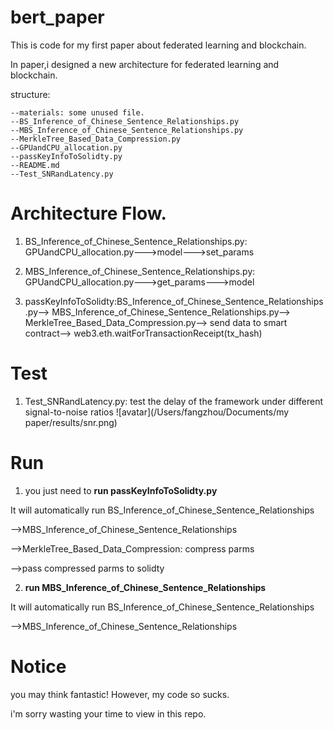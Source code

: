 # bert_paper
This is code for my first paper about federated learning and blockchain.

In paper,i designed a new architecture for federated learning and blockchain.

structure:

    --materials: some unused file.
    --BS_Inference_of_Chinese_Sentence_Relationships.py
    --MBS_Inference_of_Chinese_Sentence_Relationships.py
    --MerkleTree_Based_Data_Compression.py
    --GPUandCPU_allocation.py
    --passKeyInfoToSolidty.py
    --README.md
    --Test_SNRandLatency.py

# Architecture Flow.
1. BS_Inference_of_Chinese_Sentence_Relationships.py: GPUandCPU_allocation.py--->model--->set_params

2. MBS_Inference_of_Chinese_Sentence_Relationships.py: GPUandCPU_allocation.py--->get_params--->model

3. passKeyInfoToSolidty:BS_Inference_of_Chinese_Sentence_Relationships.py-->
MBS_Inference_of_Chinese_Sentence_Relationships.py-->
MerkleTree_Based_Data_Compression.py-->
send data to smart contract-->
web3.eth.waitForTransactionReceipt(tx_hash)


# Test
1. Test_SNRandLatency.py: test the delay of the framework under different signal-to-noise ratios
![avatar](/Users/fangzhou/Documents/my paper/results/snr.png)


# Run
1. you just need to **run passKeyInfoToSolidty.py**

It will automatically run BS_Inference_of_Chinese_Sentence_Relationships

-->MBS_Inference_of_Chinese_Sentence_Relationships

-->MerkleTree_Based_Data_Compression: compress parms

-->pass compressed parms to solidty

2. **run MBS_Inference_of_Chinese_Sentence_Relationships**

It will automatically run BS_Inference_of_Chinese_Sentence_Relationships

-->MBS_Inference_of_Chinese_Sentence_Relationships



# Notice
you may think fantastic!
However, my code so sucks.

i'm sorry wasting your time to view in this repo.
